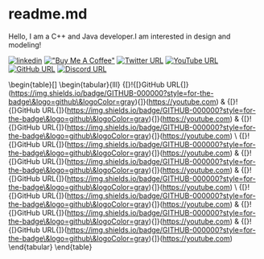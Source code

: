 # readme.md
Hello, I am a C++ and Java developer.I am interested in design and modeling!

[![linkedin](https://img.shields.io/badge/LINKEDIN-000000?style=for-the-badge&logo=Linkedin&logoColor=aqua)](https://www.linkedin.com/in/emre-a-48713a258/)
[!["Buy Me A Coffee"](https://img.shields.io/badge/buymeacoffee-000000?style=for-the-badge&logo=buymeacoffee&logoColor=yellow)](https://www.buymeacoffee.com/akyolemre8x)
[![Twitter URL](https://img.shields.io/badge/TWITTER-000000?style=for-the-badge&logo=Twitter&logoColor=blue)](https://twitter.com/EmreA88USPM)
[![YouTube URL](https://img.shields.io/badge/YOUTUBE-000000?style=for-the-badge&logo=Youtube&logoColor=red)](https://youtube.com)
[![GitHub URL](https://img.shields.io/badge/GITHUB-000000?style=for-the-badge&logo=github&logoColor=gray)](https://youtube.com)
[![Discord URL](https://img.shields.io/badge/DISCORD-000000?style=for-the-badge&logo=discord&logoColor=dark_blue)](https://youtube.com)


\begin{table}[]
\begin{tabular}{lll}
{[}!{[}GitHub URL{]}(https://img.shields.io/badge/GITHUB-000000?style=for-the-badge\&logo=github\&logoColor=gray){]}(https://youtube.com) & {[}!{[}GitHub URL{]}(https://img.shields.io/badge/GITHUB-000000?style=for-the-badge\&logo=github\&logoColor=gray){]}(https://youtube.com) & {[}!{[}GitHub URL{]}(https://img.shields.io/badge/GITHUB-000000?style=for-the-badge\&logo=github\&logoColor=gray){]}(https://youtube.com) \\
{[}!{[}GitHub URL{]}(https://img.shields.io/badge/GITHUB-000000?style=for-the-badge\&logo=github\&logoColor=gray){]}(https://youtube.com) & {[}!{[}GitHub URL{]}(https://img.shields.io/badge/GITHUB-000000?style=for-the-badge\&logo=github\&logoColor=gray){]}(https://youtube.com) & {[}!{[}GitHub URL{]}(https://img.shields.io/badge/GITHUB-000000?style=for-the-badge\&logo=github\&logoColor=gray){]}(https://youtube.com) \\
{[}!{[}GitHub URL{]}(https://img.shields.io/badge/GITHUB-000000?style=for-the-badge\&logo=github\&logoColor=gray){]}(https://youtube.com) & {[}!{[}GitHub URL{]}(https://img.shields.io/badge/GITHUB-000000?style=for-the-badge\&logo=github\&logoColor=gray){]}(https://youtube.com) & {[}!{[}GitHub URL{]}(https://img.shields.io/badge/GITHUB-000000?style=for-the-badge\&logo=github\&logoColor=gray){]}(https://youtube.com)
\end{tabular}
\end{table}
